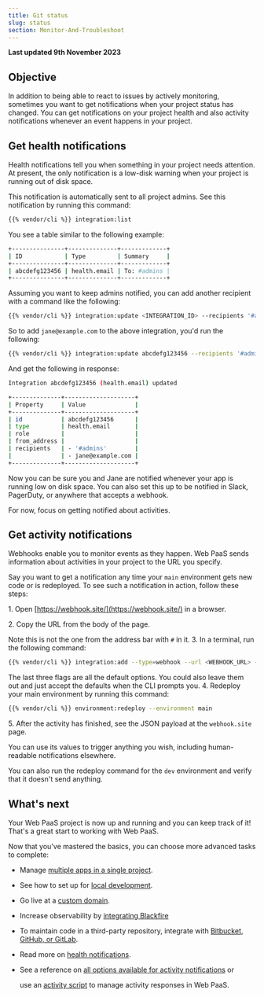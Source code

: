 ```yaml
---
title: Git status
slug: status
section: Monitor-And-Troubleshoot
---
```


**Last updated 9th November 2023**



## Objective  

In addition to being able to react to issues by actively monitoring,
sometimes you want to get notifications when your project status has changed.
You can get notifications on your project health
and also activity notifications whenever an event happens in your project.

## Get health notifications

Health notifications tell you when something in your project needs attention.
At present, the only notification is a low-disk warning when your project is running out of disk space.

This notification is automatically sent to all project admins.
See this notification by running this command:

```bash
{{% vendor/cli %}} integration:list
```

You see a table similar to the following example:

```bash
+---------------+--------------+-------------+
| ID            | Type         | Summary     |
+---------------+--------------+-------------+
| abcdefg123456 | health.email | To: #admins |
+---------------+--------------+-------------+
```

Assuming you want to keep admins notified, you can add another recipient with a command like the following:

```bash
{{% vendor/cli %}} integration:update <INTEGRATION_ID> --recipients '#admins' --recipients <ADDITIONAL_EMAIL_ADDRESS>
```

So to add `jane@example.com` to the above integration, you'd run the following:

```bash
{{% vendor/cli %}} integration:update abcdefg123456 --recipients '#admins' --recipients jane@example.com
```

And get the following in response:

```bash
Integration abcdefg123456 (health.email) updated

+--------------+--------------------+
| Property     | Value              |
+--------------+--------------------+
| id           | abcdefg123456      |
| type         | health.email       |
| role         |                    |
| from_address |                    |
| recipients   | - '#admins'        |
|              | - jane@example.com |
+--------------+--------------------+
```

Now you can be sure you and Jane are notified whenever your app is running low on disk space.
You can also set this up to be notified in Slack, PagerDuty, or anywhere that accepts a webhook.

For now, focus on getting notified about activities.

## Get activity notifications

Webhooks enable you to monitor events as they happen.
Web PaaS sends information about activities in your project to the URL you specify.

Say you want to get a notification any time your `main` environment gets new code or is redeployed.
To see such a notification in action, follow these steps:

1\. Open [https://webhook.site/](https://webhook.site/) in a browser.

2\. Copy the URL from the body of the page.

   Note this is not the one from the address bar with `#` in it.
3\. In a terminal, run the following command:


```bash
{{% vendor/cli %}} integration:add --type=webhook --url <WEBHOOK_URL> --events 'environment.push,environment.redeploy' --environments 'main' --excluded-environments '' --states complete --shared-key=null
```

   The last three flags are all the default options.
   You could also leave them out and just accept the defaults when the CLI prompts you.
4\. Redeploy your main environment by running this command:


```bash
{{% vendor/cli %}} environment:redeploy --environment main
```

5\. After the activity has finished, see the JSON payload at the `webhook.site` page.

   You can use its values to trigger anything you wish, including human-readable notifications elsewhere.

You can also run the redeploy command for the `dev` environment and verify that it doesn't send anything.

## What's next

Your Web PaaS project is now up and running and you can keep track of it!
That's a great start to working with Web PaaS.

Now that you've mastered the basics, you can choose more advanced tasks to complete:

- Manage [multiple apps in a single project](../create-apps/create-apps-multi-app).

- See how to set up for [local development](../development/development-local).

- Go live at a [custom domain](../domains/domains-steps).

- Increase observability by [integrating Blackfire](../increase-observability/increase-observability-integrate-observability/blackfire)

- To maintain code in a third-party repository, integrate with [Bitbucket, GitHub, or GitLab](../integrations/integrations-source).

- Read more on [health notifications](../integrations/integrations-notifications).

- See a reference on [all options available for activity notifications](../integrations/integrations-activity/reference) or

  use an [activity script](../integrations/integrations-activity) to manage activity responses in Web PaaS.
